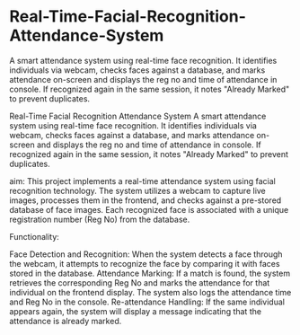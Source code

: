 # Real-Time-Facial-Recognition-Attendance-System
A smart attendance system using real-time face recognition. It identifies individuals via webcam, checks faces against a database, and marks attendance on-screen and displays the reg no and time of attendance in console. If recognized again in the same session, it notes "Already Marked" to prevent duplicates.

Real-Time Facial Recognition Attendance System
A smart attendance system using real-time face recognition. It identifies individuals via webcam, checks faces against a database, and marks attendance on-screen and displays the reg no and time of attendance in console. If recognized again in the same session, it notes "Already Marked" to prevent duplicates.

aim: This project implements a real-time attendance system using facial recognition technology. The system utilizes a webcam to capture live images, processes them in the frontend, and checks against a pre-stored database of face images. Each recognized face is associated with a unique registration number (Reg No) from the database.

Functionality:

Face Detection and Recognition: When the system detects a face through the webcam, it attempts to recognize the face by comparing it with faces stored in the database. Attendance Marking: If a match is found, the system retrieves the corresponding Reg No and marks the attendance for that individual on the frontend display. The system also logs the attendance time and Reg No in the console. Re-attendance Handling: If the same individual appears again, the system will display a message indicating that the attendance is already marked.

